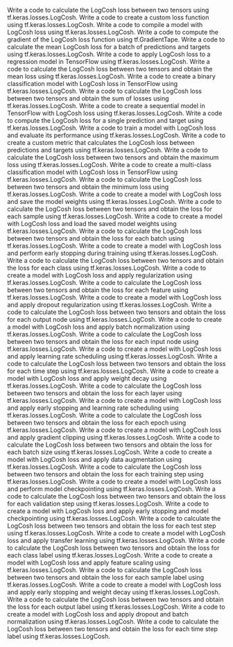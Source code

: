 Write a code to calculate the LogCosh loss between two tensors using tf.keras.losses.LogCosh.
Write a code to create a custom loss function using tf.keras.losses.LogCosh.
Write a code to compile a model with LogCosh loss using tf.keras.losses.LogCosh.
Write a code to compute the gradient of the LogCosh loss function using tf.GradientTape.
Write a code to calculate the mean LogCosh loss for a batch of predictions and targets using tf.keras.losses.LogCosh.
Write a code to apply LogCosh loss to a regression model in TensorFlow using tf.keras.losses.LogCosh.
Write a code to calculate the LogCosh loss between two tensors and obtain the mean loss using tf.keras.losses.LogCosh.
Write a code to create a binary classification model with LogCosh loss in TensorFlow using tf.keras.losses.LogCosh.
Write a code to calculate the LogCosh loss between two tensors and obtain the sum of losses using tf.keras.losses.LogCosh.
Write a code to create a sequential model in TensorFlow with LogCosh loss using tf.keras.losses.LogCosh.
Write a code to compute the LogCosh loss for a single prediction and target using tf.keras.losses.LogCosh.
Write a code to train a model with LogCosh loss and evaluate its performance using tf.keras.losses.LogCosh.
Write a code to create a custom metric that calculates the LogCosh loss between predictions and targets using tf.keras.losses.LogCosh.
Write a code to calculate the LogCosh loss between two tensors and obtain the maximum loss using tf.keras.losses.LogCosh.
Write a code to create a multi-class classification model with LogCosh loss in TensorFlow using tf.keras.losses.LogCosh.
Write a code to calculate the LogCosh loss between two tensors and obtain the minimum loss using tf.keras.losses.LogCosh.
Write a code to create a model with LogCosh loss and save the model weights using tf.keras.losses.LogCosh.
Write a code to calculate the LogCosh loss between two tensors and obtain the loss for each sample using tf.keras.losses.LogCosh.
Write a code to create a model with LogCosh loss and load the saved model weights using tf.keras.losses.LogCosh.
Write a code to calculate the LogCosh loss between two tensors and obtain the loss for each batch using tf.keras.losses.LogCosh.
Write a code to create a model with LogCosh loss and perform early stopping during training using tf.keras.losses.LogCosh.
Write a code to calculate the LogCosh loss between two tensors and obtain the loss for each class using tf.keras.losses.LogCosh.
Write a code to create a model with LogCosh loss and apply regularization using tf.keras.losses.LogCosh.
Write a code to calculate the LogCosh loss between two tensors and obtain the loss for each feature using tf.keras.losses.LogCosh.
Write a code to create a model with LogCosh loss and apply dropout regularization using tf.keras.losses.LogCosh.
Write a code to calculate the LogCosh loss between two tensors and obtain the loss for each output node using tf.keras.losses.LogCosh.
Write a code to create a model with LogCosh loss and apply batch normalization using tf.keras.losses.LogCosh.
Write a code to calculate the LogCosh loss between two tensors and obtain the loss for each input node using tf.keras.losses.LogCosh.
Write a code to create a model with LogCosh loss and apply learning rate scheduling using tf.keras.losses.LogCosh.
Write a code to calculate the LogCosh loss between two tensors and obtain the loss for each time step using tf.keras.losses.LogCosh.
Write a code to create a model with LogCosh loss and apply weight decay using tf.keras.losses.LogCosh.
Write a code to calculate the LogCosh loss between two tensors and obtain the loss for each layer using tf.keras.losses.LogCosh.
Write a code to create a model with LogCosh loss and apply early stopping and learning rate scheduling using tf.keras.losses.LogCosh.
Write a code to calculate the LogCosh loss between two tensors and obtain the loss for each epoch using tf.keras.losses.LogCosh.
Write a code to create a model with LogCosh loss and apply gradient clipping using tf.keras.losses.LogCosh.
Write a code to calculate the LogCosh loss between two tensors and obtain the loss for each batch size using tf.keras.losses.LogCosh.
Write a code to create a model with LogCosh loss and apply data augmentation using tf.keras.losses.LogCosh.
Write a code to calculate the LogCosh loss between two tensors and obtain the loss for each training step using tf.keras.losses.LogCosh.
Write a code to create a model with LogCosh loss and perform model checkpointing using tf.keras.losses.LogCosh.
Write a code to calculate the LogCosh loss between two tensors and obtain the loss for each validation step using tf.keras.losses.LogCosh.
Write a code to create a model with LogCosh loss and apply early stopping and model checkpointing using tf.keras.losses.LogCosh.
Write a code to calculate the LogCosh loss between two tensors and obtain the loss for each test step using tf.keras.losses.LogCosh.
Write a code to create a model with LogCosh loss and apply transfer learning using tf.keras.losses.LogCosh.
Write a code to calculate the LogCosh loss between two tensors and obtain the loss for each class label using tf.keras.losses.LogCosh.
Write a code to create a model with LogCosh loss and apply feature scaling using tf.keras.losses.LogCosh.
Write a code to calculate the LogCosh loss between two tensors and obtain the loss for each sample label using tf.keras.losses.LogCosh.
Write a code to create a model with LogCosh loss and apply early stopping and weight decay using tf.keras.losses.LogCosh.
Write a code to calculate the LogCosh loss between two tensors and obtain the loss for each output label using tf.keras.losses.LogCosh.
Write a code to create a model with LogCosh loss and apply dropout and batch normalization using tf.keras.losses.LogCosh.
Write a code to calculate the LogCosh loss between two tensors and obtain the loss for each time step label using tf.keras.losses.LogCosh.